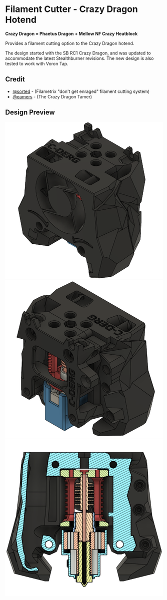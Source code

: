 # Filament Cutter - Crazy Dragon Hotend
**Crazy Dragon = Phaetus Dragon + Mellow NF Crazy Heatblock**

Provides a filament cutting option to the Crazy Dragon hotend.

The design started with the SB RC1 Crazy Dragon, and was updated to accommodate the latest Stealthburner revisions. The new design is also tested to work with Voron Tap.

## Credit
 - [@sorted](https://github.com/Enraged-Rabbit-Community/ERCF_v2/blob/master/Recommended_Options/ERF_Filament_Cutter/README.md) - (Filametrix "don't get enraged" filament cutting system)
 - [@eamers](https://github.com/VoronDesign/VoronUsers/tree/main/printer_mods/eamars/stealthburner_crazy_dragon_toolhead) - (The Crazy Dragon Tamer)

## Design Preview
![Front](Assets/front.png)
![Rear](Assets/rear.png)
![Section](Assets/section.png)
